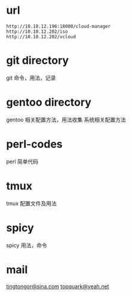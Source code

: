 # url
 
    http://10.10.12.196:18000/cloud-manager
    http://10.10.12.202/iso
    http://10.10.12.202/vcloud
 
# git directory 
git 命令，用法，记录

# gentoo directory
gentoo 相关配置方法，用法收集
       系统相关配置方法

# perl-codes
perl 简单代码

# tmux
tmux 配置文件及用法

# spicy
spicy 用法，命令

# mail
tingtongor@sina.com
topquark@yeah.net
    
